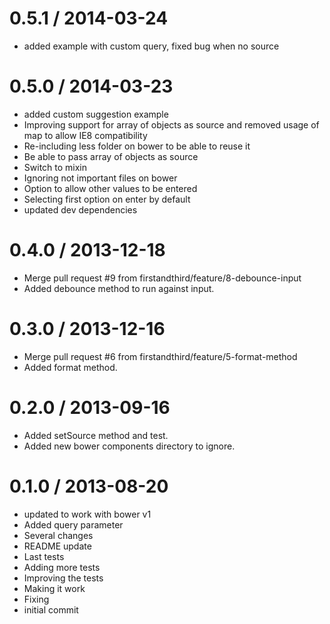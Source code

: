 
0.5.1 / 2014-03-24 
==================

  * added example with custom query, fixed bug when no source

0.5.0 / 2014-03-23 
==================

  * added custom suggestion example
  * Improving support for array of objects as source and removed usage of map to allow IE8 compatibility
  * Re-including less folder on bower to be able to reuse it
  * Be able to pass array of objects as source
  * Switch to mixin
  * Ignoring not important files on bower
  * Option to allow other values to be entered
  * Selecting first option on enter by default
  * updated dev dependencies

0.4.0 / 2013-12-18 
==================

 * Merge pull request #9 from firstandthird/feature/8-debounce-input
 * Added debounce method to run against input.

0.3.0 / 2013-12-16 
==================

 * Merge pull request #6 from firstandthird/feature/5-format-method
 * Added format method.

0.2.0 / 2013-09-16 
==================

  * Added setSource method and test.
  * Added new bower components directory to ignore.

0.1.0 / 2013-08-20 
==================

  * updated to work with bower v1
  * Added query parameter
  * Several changes
  * README update
  * Last tests
  * Adding more tests
  * Improving the tests
  * Making it work
  * Fixing
  * initial commit
